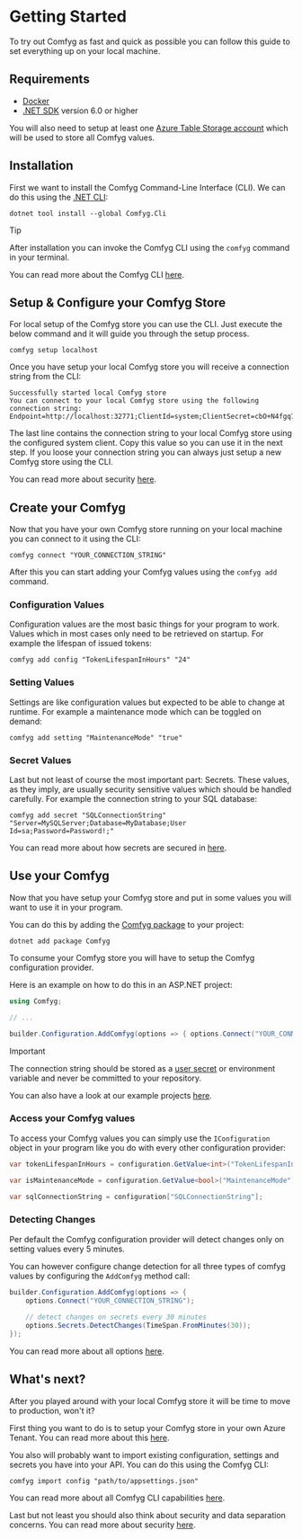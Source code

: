 ﻿# Getting Started

To try out Comfyg as fast and quick as possible you can follow this guide to set everything up on your local machine.

## Requirements

- [Docker](https://docs.docker.com/get-docker)
- [.NET SDK](https://dotnet.microsoft.com/en-us/download/dotnet) version 6.0 or higher

You will also need to setup at least
one [Azure Table Storage account](https://learn.microsoft.com/en-us/azure/storage/common/storage-account-create?tabs=azure-portal)
which will be used to store all Comfyg values.

## Installation

First we want to install the Comfyg Command-Line Interface (CLI). We can do this using the [.NET CLI](https://learn.microsoft.com/de-de/dotnet/core/tools/):

```shell
dotnet tool install --global Comfyg.Cli
```

> [!TIP]
> After installation you can invoke the Comfyg CLI using the `comfyg` command in your terminal.

You can read more about the Comfyg CLI [here](cli/index.md).

## Setup & Configure your Comfyg Store

For local setup of the Comfyg store you can use the CLI. Just execute the below command and it will guide you through the setup process.

```shell
comfyg setup localhost
```

Once you have setup your local Comfyg store you will receive a connection string from the CLI:

```shell
Successfully started local Comfyg store
You can connect to your local Comfyg store using the following connection string:
Endpoint=http://localhost:32771;ClientId=system;ClientSecret=cbO+N4fgq7mOB813KuOfow0nfKFW+VyS3k4boosUzozn9vmOqvk32QCpxO1eQfxMxKcItHkYX7YUT9uSbP/84g==;
```

The last line contains the connection string to your local Comfyg store using the configured system client. Copy this value so you can use it in the next step. If you loose your connection string you can always just setup a new Comfyg store using the CLI.

You can read more about security [here](security.md).

## Create your Comfyg

Now that you have your own Comfyg store running on your local machine you can connect to it using the CLI:

```shell
comfyg connect "YOUR_CONNECTION_STRING"
```

After this you can start adding your Comfyg values using the `comfyg add` command.

### Configuration Values

Configuration values are the most basic things for your program to work. Values which in most cases only need to be retrieved on startup. For example the lifespan of issued tokens:

```shell
comfyg add config "TokenLifespanInHours" "24"
```

### Setting Values

Settings are like configuration values but expected to be able to change at runtime. For example a maintenance mode which can be toggled on demand:

```shell
comfyg add setting "MaintenanceMode" "true"
```

### Secret Values

Last but not least of course the most important part: Secrets. These values, as they imply, are usually security sensitive values which should be handled carefully. For example the connection string to your SQL database:

```shell
comfyg add secret "SQLConnectionString" "Server=MySQLServer;Database=MyDatabase;User Id=sa;Password=Password!;"
```

You can read more about how secrets are secured in [here](TODO.md).

## Use your Comfyg

Now that you have setup your Comfyg store and put in some values you will want to use it in your program.

You can do this by adding the [Comfyg package](https://nuget.org/packages/Comfyg) to your project:

```shellc
dotnet add package Comfyg
```

To consume your Comfyg store you will have to setup the Comfyg configuration provider.

Here is an example on how to do this in an ASP.NET project:

```csharp
using Comfyg;

// ...

builder.Configuration.AddComfyg(options => { options.Connect("YOUR_CONNECTION_STRING"); });
```

> [!IMPORTANT]
> The connection string should be stored as a [user secret](https://learn.microsoft.com/en-us/aspnet/core/security/app-secrets) or environment variable and never be committed to your repository.

You can also have a look at our example projects [here](https://github.com/DavidVollmers/Comfyg/tree/main/examples).

### Access your Comfyg values

To access your Comfyg values you can simply use the `IConfiguration` object in your program like you do with every other configuration provider:

```csharp
var tokenLifespanInHours = configuration.GetValue<int>("TokenLifespanInHours");

var isMaintenanceMode = configuration.GetValue<bool>("MaintenanceMode");

var sqlConnectionString = configuration["SQLConnectionString"];
```

### Detecting Changes

Per default the Comfyg configuration provider will detect changes only on setting values every 5 minutes.

You can however configure change detection for all three types of comfyg values by configuring the `AddComfyg` method call:

```csharp 
builder.Configuration.AddComfyg(options => { 
    options.Connect("YOUR_CONNECTION_STRING");
    
    // detect changes on secrets every 30 minutes
    options.Secrets.DetectChanges(TimeSpan.FromMinutes(30));
});
```

You can read more about all options [here](xref:Comfyg.ComfygOptions).

## What's next?

After you played around with your local Comfyg store it will be time to move to production, won't it?

First thing you want to do is to setup your Comfyg store in your own Azure Tenant. You can read more about this [here](TODO.md).

You also will probably want to import existing configuration, settings and secrets you have into your API. You can do this using the Comfyg CLI:

```shell
comfyg import config "path/to/appsettings.json"
```

You can read more about all Comfyg CLI capabilities [here](cli/index.md#usage).

Last but not least you should also think about security and data separation concerns. You can read more about security [here](security.md).
